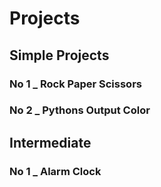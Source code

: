 # Projects

## Simple Projects
### No 1 _ Rock Paper Scissors
### No 2 _ Pythons Output Color

## Intermediate
### No 1 _ Alarm Clock
